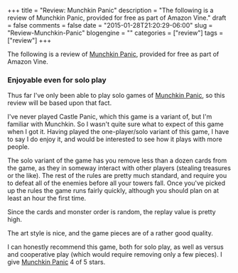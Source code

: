 +++
title = "Review: Munchkin Panic"
description = "The following is a review of Munchkin Panic, provided for free as part of Amazon Vine."
draft = false
comments = false
date = "2015-01-28T21:20:29-06:00"
slug = "Review-Munchkin-Panic"
blogengine = ""
categories = ["review"]
tags = ["review"]
+++

<div class="note"><p>The following is a review of <a href="http://www.amazon.com/gp/product/B00LD176IE?tag=strivinglifen-20" rel="external">Munchkin Panic</a>, provided for free as part of Amazon Vine.</p></div>

<h3>Enjoyable even for solo play</h3>

<p>Thus far I've only been able to play solo games of <a href="http://www.amazon.com/gp/product/B00LD176IE?tag=strivinglifen-20" rel="external">Munchkin Panic</a>, so this review will be based upon that fact.</p>

<p>I've never played Castle Panic, which this game is a variant of, but I'm familiar with Munchkin. So I wasn't quite sure what to expect of this game when I got it. Having played the one-player/solo variant of this game, I have to say I do enjoy it, and would be interested to see how it plays with more people.</p>

<p>The solo variant of the game has you remove less than a dozen cards from the game, as they in someway interact with other players (stealing treasures or the like). The rest of the rules are pretty much standard, and require you to defeat all of the enemies before all your towers fall. Once you've picked up the rules the game runs fairly quickly, although you should plan on at least an hour the first time.</p>

<p>Since the cards and monster order is random, the replay value is pretty high.</p>

<p>The art style is nice, and the game pieces are of a rather good quality.</p>

<p>I can honestly recommend this game, both for solo play, as well as versus and cooperative play (which would require removing only a few pieces). I give <a href="http://www.amazon.com/gp/product/B00LD176IE?tag=strivinglifen-20" rel="external">Munchkin Panic</a> 4 of 5 stars.</p>
